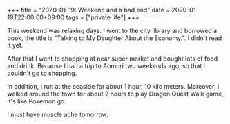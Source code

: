 +++
title =  "2020-01-19: Weekend and a bad end"
date = 2020-01-19T22:00:00+09:00
tags = ["private life"]
+++

This weekend was relaxing days.
I went to the city library and borrowed a book,
the title is "Talking to My Daughter About the Economy.".
I didn't read it yet.

After that I went to shopping at near super market and bought lots of food and drink.
Because I had a trip to Aomori two weekends ago, so that I couldn't go to shopping.

In addition, I run at the seaside for about 1 hour, 10 kilo meters.
Moreover, I walked around the town for about 2 hours to play Dragon Quest Walk game,
it's like Pokemon go.

I must have muscle ache tomorrow.
